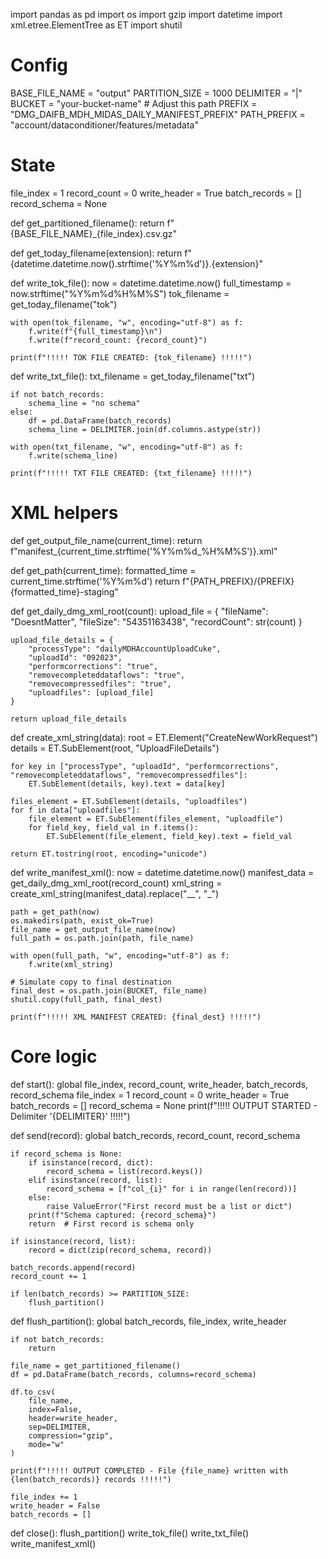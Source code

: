 import pandas as pd
import os
import gzip
import datetime
import xml.etree.ElementTree as ET
import shutil

# Config
BASE_FILE_NAME = "output"
PARTITION_SIZE = 1000
DELIMITER = "|"
BUCKET = "your-bucket-name"  # Adjust this path
PREFIX = "DMG_DAIFB_MDH_MIDAS_DAILY_MANIFEST_PREFIX"
PATH_PREFIX = "account/dataconditioner/features/metadata"

# State
file_index = 1
record_count = 0
write_header = True
batch_records = []
record_schema = None

def get_partitioned_filename():
    return f"{BASE_FILE_NAME}_{file_index}.csv.gz"

def get_today_filename(extension):
    return f"{datetime.datetime.now().strftime('%Y%m%d')}.{extension}"

def write_tok_file():
    now = datetime.datetime.now()
    full_timestamp = now.strftime("%Y%m%d%H%M%S")
    tok_filename = get_today_filename("tok")

    with open(tok_filename, "w", encoding="utf-8") as f:
        f.write(f"{full_timestamp}\n")
        f.write(f"record_count: {record_count}")

    print(f"!!!!! TOK FILE CREATED: {tok_filename} !!!!!")

def write_txt_file():
    txt_filename = get_today_filename("txt")

    if not batch_records:
        schema_line = "no schema"
    else:
        df = pd.DataFrame(batch_records)
        schema_line = DELIMITER.join(df.columns.astype(str))

    with open(txt_filename, "w", encoding="utf-8") as f:
        f.write(schema_line)

    print(f"!!!!! TXT FILE CREATED: {txt_filename} !!!!!")

# XML helpers
def get_output_file_name(current_time):
    return f"manifest_{current_time.strftime('%Y%m%d_%H%M%S')}.xml"

def get_path(current_time):
    formatted_time = current_time.strftime('%Y%m%d')
    return f"{PATH_PREFIX}/{PREFIX}{formatted_time}-staging"

def get_daily_dmg_xml_root(count):
    upload_file = {
        "fileName": "DoesntMatter",
        "fileSize": "54351163438",
        "recordCount": str(count)
    }

    upload_file_details = {
        "processType": "dailyMDHAccountUploadCuke",
        "uploadId": "092023",
        "performcorrections": "true",
        "removecompleteddataflows": "true",
        "removecompressedfiles": "true",
        "uploadfiles": [upload_file]
    }

    return upload_file_details

def create_xml_string(data):
    root = ET.Element("CreateNewWorkRequest")
    details = ET.SubElement(root, "UploadFileDetails")

    for key in ["processType", "uploadId", "performcorrections", "removecompleteddataflows", "removecompressedfiles"]:
        ET.SubElement(details, key).text = data[key]

    files_element = ET.SubElement(details, "uploadfiles")
    for f in data["uploadfiles"]:
        file_element = ET.SubElement(files_element, "uploadfile")
        for field_key, field_val in f.items():
            ET.SubElement(file_element, field_key).text = field_val

    return ET.tostring(root, encoding="unicode")

def write_manifest_xml():
    now = datetime.datetime.now()
    manifest_data = get_daily_dmg_xml_root(record_count)
    xml_string = create_xml_string(manifest_data).replace("__", "_")

    path = get_path(now)
    os.makedirs(path, exist_ok=True)
    file_name = get_output_file_name(now)
    full_path = os.path.join(path, file_name)

    with open(full_path, "w", encoding="utf-8") as f:
        f.write(xml_string)

    # Simulate copy to final destination
    final_dest = os.path.join(BUCKET, file_name)
    shutil.copy(full_path, final_dest)

    print(f"!!!!! XML MANIFEST CREATED: {final_dest} !!!!!")

# Core logic
def start():
    global file_index, record_count, write_header, batch_records, record_schema
    file_index = 1
    record_count = 0
    write_header = True
    batch_records = []
    record_schema = None
    print(f"!!!!! OUTPUT STARTED - Delimiter '{DELIMITER}' !!!!!")

def send(record):
    global batch_records, record_count, record_schema

    if record_schema is None:
        if isinstance(record, dict):
            record_schema = list(record.keys())
        elif isinstance(record, list):
            record_schema = [f"col_{i}" for i in range(len(record))]
        else:
            raise ValueError("First record must be a list or dict")
        print(f"Schema captured: {record_schema}")
        return  # First record is schema only

    if isinstance(record, list):
        record = dict(zip(record_schema, record))

    batch_records.append(record)
    record_count += 1

    if len(batch_records) >= PARTITION_SIZE:
        flush_partition()

def flush_partition():
    global batch_records, file_index, write_header

    if not batch_records:
        return

    file_name = get_partitioned_filename()
    df = pd.DataFrame(batch_records, columns=record_schema)

    df.to_csv(
        file_name,
        index=False,
        header=write_header,
        sep=DELIMITER,
        compression="gzip",
        mode="w"
    )

    print(f"!!!!! OUTPUT COMPLETED - File {file_name} written with {len(batch_records)} records !!!!!")

    file_index += 1
    write_header = False
    batch_records = []

def close():
    flush_partition()
    write_tok_file()
    write_txt_file()
    write_manifest_xml()
